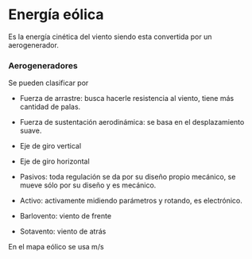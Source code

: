 # Energía eólica
Es la energía cinética del viento siendo esta convertida por un aerogenerador.

### Aerogeneradores
Se pueden clasificar por
- Fuerza de arrastre: busca hacerle resistencia al viento, tiene más cantidad de palas.
- Fuerza de sustentación aerodinámica: se basa en el desplazamiento suave.

- Eje de giro vertical
- Eje de giro horizontal

- Pasivos: toda regulación se da por su diseño propio mecánico, se mueve sólo por su diseño y es mecánico.
- Activo: activamente midiendo parámetros y rotando, es electrónico.

- Barlovento: viento de frente
- Sotavento: viento de atrás 

En el mapa eólico se usa m/s